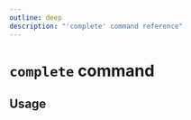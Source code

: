 ```yaml
---
outline: deep
description: "'complete' command reference"
---
```

# `complete` command

<script setup lang="ts">
import {data as docs} from "./cli.data.js";
const commandDoc = docs.complete;
</script>

<p v-html="commandDoc.description"></p>

## Usage
<div v-html="commandDoc.usageHtml"></div>
<div v-html="commandDoc.options"></div>

